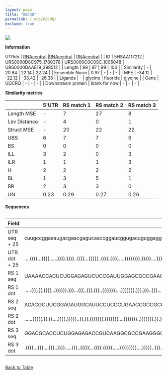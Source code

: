 ```yaml
---
layout: page
title: "UQCRQ"
permalink: /_mds/UQCRQ/
exclude: true
---
```




![](../../alns_9.28.22/aln_5HSAA117212_0.996.png?raw=true)


**Information**
<div style="overflow-x:auto;" markdown="block>
| | 5'UTR       | RS match 1   | RS match 2  | RS match 3 |
| ---- | ----------- | ----------- | ----------- | ----------- |
| Link | <a href="http://utrdb.ba.itb.cnr.it/getutr/5HSAA117212/1" target="_blank" rel="noopener noreferrer">UTRdb</a>   | <a href="https://rnacentral.org/rna/URS0000D8C975/1780378" target="_blank" rel="noopener noreferrer">RNAcentral</a>     |<a href="https://rnacentral.org/rna/URS0000C0C09C/1005048" target="_blank" rel="noopener noreferrer">RNAcentral</a>  | <a href="https://rnacentral.org/rna/URS0000DAAE19/398512" target="_blank" rel="noopener noreferrer">RNAcentral</a>   |
| ID | 5HSAA117212     | URS0000D8C975_1780378     | URS0000C0C09C_1005048     | URS0000DAAE19_398512     |
| Length | 99     |  97    | 99   |  100    |
| Similarity | - | 20.84 | 22.14 | 22.24 |
| Ensemble Norm | 0.97 | - | - | - |
| MFE | -34.12 | -22.12 | -33.42 | -26.38 |
| Ligands | - | glycine | fluoride | glycine |
| Gene | UQCRQ | - | - | - |
| Downstream protein | blank for now    |    -    | -  | - |
</div>

**Similarity metrics**

| | 5'UTR       | RS match 1   | RS match 2  | RS match 3 |
| ---- | ----------- | ----------- | ----------- | ----------- |
| Length MSE | - | 7 | 27 | 8 |
| Lev Distance | - | 4 | 0 | 1 |
| Struct MSE | - | 20 | 22 | 22 |
| UBS| 6 | 7 | 7 | 6 |
| BS | 0 | 0 | 0 | 0 |
| ILL | 3 | 2 | 0 | 3 |
| ILR | 1 | 1 | 1 | 3 |
| H | 2 | 2 | 2 | 2 |
| BL | 1 | 3 | 5 | 1 |
| BR | 2 | 3 | 3 | 0 |
| UN | 0.23 | 0.29 | 0.27 | 0.26 |

**Sequences**


<div style="overflow-x:auto;">

<table>
<colgroup>
<col width="30%" />
<col width="70%" />
</colgroup>
<thead>
<tr class="header">
<th>Field</th>
<th>Description</th>
</tr>
</thead>
<tbody>
<tr>
<td markdown="span">UTR seq + 25 </td>
<td markdown="span"> cuugccggaaaugacgaacgagucaaccggaucggugacuguggagggcgagcugagcccuggccgccgccacaATGGGCCGCGAGTTTGGGAATCTGA </td>
</tr>
<tr>
<td markdown="span">UTR dot + 25  </td>
<td markdown="span"> ....((((...((((......)))).))))..((((...(((((..((((.((((.....)))))))).)))))....)))).................
</td>
</tr>


<tr>
<td markdown="span">RS 1 seq </td>
<td markdown="span"> UAAAACCACUCUGGAGAGUCUCCGAUUGGAGCGCCGAAGGUGUAACACAAGAAAGAAUUCUUGUCUAUCUCUCAGGCAAAAGGACAGGGCAUAAAUA
</td>
</tr>


<tr>
<td markdown="span">RS 1 dot </td>
<td markdown="span"> .....(((.((.((((...)))))).)))...(((..(((.(((..(((((((....))))))).))).)))..)))....................
</td>
</tr>


<tr>
<td markdown="span">RS 2 seq </td>
<td markdown="span"> ACACGCUUCGGAGAUGGCAUUCCUCCCUGAACCGCCGCUUCUGGCCUUGAAUCCUUGCGGGUUCGCCGGCCAGACGCAGCUGAUGAUGCCUACAAGUUC
</td>
</tr>


<tr>
<td markdown="span">RS 2 dot </td>
<td markdown="span"> ......(((((.((.((....)))).)))))..((.((.(((((((.(((((((....)))))))..))))))).)).))...................
</td>
</tr>


<tr>
<td markdown="span">RS 3 seq </td>
<td markdown="span"> GGACGCACCUCUGGAGAGACCGUCAAGGCGCCGAAGGGGCAAGUUCGCCACAGAUAAUGUGGGAAUAUAAUCUCUCAGGCAAAAGGACAGAGUUAAAAGU
</td>
</tr>


<tr>
<td markdown="span">RS 3 dot </td>
<td markdown="span"> .((((...(((....)))..)))).....(((..(((((...((((.(((((.....)))))))))....)))))..)))....................
</td>
</tr>

</tbody>
</table>


</div>


[Back to Table](../../display)
